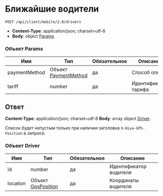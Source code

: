 # Ближайшие водители

`POST /api/client/mobile/2.0/drivers`

* **Content-Type**: application/json; charset=utf-8
* **Body**: object [Params](#params-fields)

<a name="params-fields"></a>
### Объект Params

Имя | Тип | Обязательное | Описание
--- | --- | --- | ---
paymentMethod | Объект [PaymentMethod](objects.md#PaymentMethod-fields) | да | Способ оплаты
tariff | number | да | Идентификатор тарифа

## Ответ

**Content-Type**: application/json; charset=utf-8
**Body**: array object [Driver](#driver-fields).

Список будет непустым только при наличии заголовка `X-Hive-GPS-Position` в запросе.

<a name="driver-fields"></a>
### Объект Driver

Имя | Тип | Обязательное | Описание
--- | --- | --- | ---
id | number | да | Идентификатор водителя
location | Объект [GpsPosition](objects.md#GpsPosition-fields) | да | Координаты водителя




